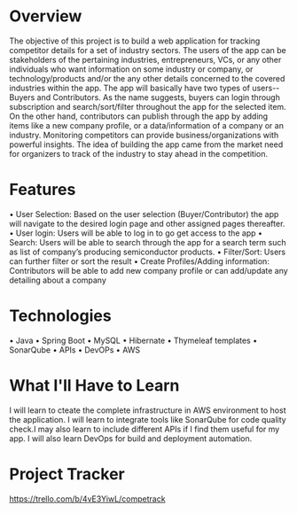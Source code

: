 # Overview
The objective of this project is to build a web application for tracking competitor details for a set of industry sectors. The users of the app can be stakeholders of the pertaining industries, entrepreneurs, VCs, or any other individuals who want information on some industry or company, or technology/products and/or the any other details concerned to the covered industries within the app. The app will basically have two types of users--Buyers and Contributors. As the name suggests, buyers can login through subscription and search/sort/filter throughout the app for the selected item. On the other hand, contributors can publish through the app by adding items like a new company profile, or a data/information of a company or an industry. Monitoring competitors can provide business/organizations with powerful insights. The idea of building the app came from the market need for organizers to track of the industry to stay ahead in the competition.

# Features
• User Selection: Based on the user selection (Buyer/Contributor) the app will navigate to the desired login page and other assigned pages thereafter. • User login: Users will be able to log in to go get access to the app • Search: Users will be able to search through the app for a search term such as list of company’s producing semiconductor products. • Filter/Sort: Users can further filter or sort the result • Create Profiles/Adding information: Contributors will be able to add new company profile or can add/update any detailing about a company

# Technologies
• Java • Spring Boot • MySQL • Hibernate • Thymeleaf templates • SonarQube • APIs • DevOPs • AWS

# What I'll Have to Learn
I will learn to cteate the complete infrastructure in AWS environment to host the application. I will learn to integrate tools like SonarQube for code quality check.I may also learn to include different APIs if I find them useful for my app. I will also learn DevOps for build and deployment automation.

# Project Tracker
https://trello.com/b/4vE3YiwL/competrack
